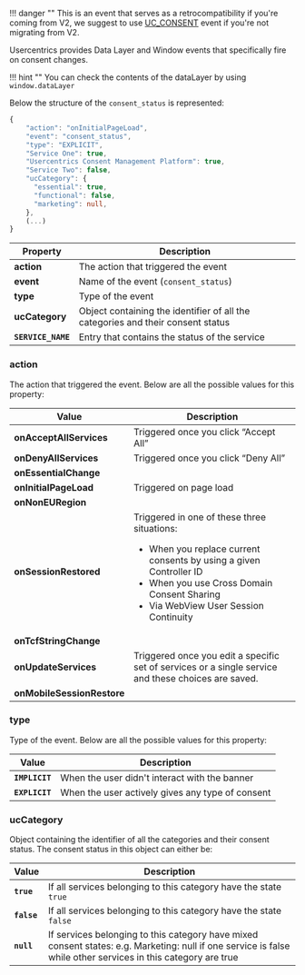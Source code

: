 !!! danger ""
    This is an event that serves as a retrocompatibility if you're coming from V2, we suggest to use [UC_CONSENT](./uc-consent.md) event if you're not migrating from V2.

Usercentrics provides Data Layer and Window events that specifically fire on consent changes.

!!! hint ""
    You can check the contents of the dataLayer by using `window.dataLayer`

Below the structure of the `consent_status` is represented:

```typescript
{
    "action": "onInitialPageLoad",
    "event": "consent_status",
    "type": "EXPLICIT",
    "Service One": true,
    "Usercentrics Consent Management Platform": true,
    "Service Two": false,
    "ucCategory": {
      "essential": true,
      "functional": false,
      "marketing": null,
    },
    (...)
}
```

| Property           | Description                                                                    |
| ------------------ | ------------------------------------------------------------------------------ |
| **action**         | The action that triggered the event                                            |
| **event**          | Name of the event (`consent_status`)                                           |
| **type**           | Type of the event                                                              |
| **ucCategory**     | Object containing the identifier of all the categories and their consent status |
| **`SERVICE_NAME`** | Entry that contains the status of the service                                 |


### action
The action that triggered the event.
Below are all the possible values for this property:

| Value | Description |
| - | - |
| **onAcceptAllServices**    | Triggered once you click “Accept All” |
| **onDenyAllServices**      | Triggered once you click “Deny All”   |
| **onEssentialChange**      | |
| **onInitialPageLoad**      | Triggered on page load                |
| **onNonEURegion**          |                                       |
| **onSessionRestored**      | Triggered in one of these three situations: <ul><li>When you replace current consents by using a given Controller ID </li><li>When you use Cross Domain Consent Sharing </li><li>Via WebView User Session Continuity</li></ul> |
| **onTcfStringChange**      |                                       |
| **onUpdateServices**       | Triggered once you edit a specific set of services or a single service and these choices are saved. |
| **onMobileSessionRestore** |                                       |

### type
Type of the event.
Below are all the possible values for this property:

| Value          | Description                                   |
| -------------- | --------------------------------------------- |
| **`IMPLICIT`** | When the user didn't interact with the banner |
| **`EXPLICIT`** | When the user actively gives any type of consent   |

### ucCategory
Object containing the identifier of all the categories and their consent status.
The consent status in this object can either be:

| Value       | Description                                                       |
| ----------- | ----------------------------------------------------------------- |
| **`true`**  | If all services belonging to this category have the state `true`  |
| **`false`** | If all services belonging to this category have the state `false` | 
| **`null`**  | If services belonging to this category have mixed consent states: e.g. Marketing: null if one service is false while other services in this category are true |







